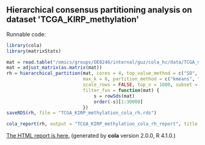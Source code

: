 
## Hierarchical consensus partitioning analysis on dataset 'TCGA_KIRP_methylation'

Runnable code:

```r
library(cola)
library(matrixStats)

mat = read.table("/omics/groups/OE0246/internal/guz/cola_hc/data/TCGA_methylation/data/TCGA.KIRP.sampleMap__HumanMethylation450.gz", header = TRUE, row.names = 1)
mat = adjust_matrix(as.matrix(mat))
rh = hierarchical_partition(mat, cores = 4, top_value_method = c("SD", "ATC"),
                            max_k = 8, partition_method = c("kmeans", "skmeans"),
                            scale_rows = FALSE, top_n = 1000, subset = 500, group_diff = 0.25, min_n_signatures = 1000,
                            filter_fun = function(mat) {
                                s = rowSds(mat)
                                order(-s)[1:30000]
                            })
saveRDS(rh, file = "TCGA_KIRP_methylation_cola_rh.rds")

cola_report(rh, output = "TCGA_KIRP_methylation_cola_rh_report", title = "cola Report for Hierarchical Partitioning - 'TCGA_KIRP_methylation'")
```

[The HTML report is here.](https://cola-rh.github.io/TCGA_KIRP_methylation/TCGA_KIRP_methylation_cola_rh_report/cola_hc.html) (generated by __cola__ version 2.0.0, R 4.1.0.)

